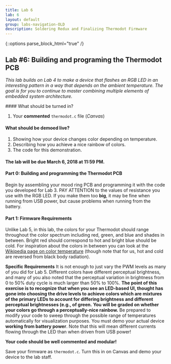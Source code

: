 ```yaml
---
title: Lab 6
lab: 6
layout: default
group: labs-navigation-OLD
description: Soldering Redux and Finalizing Thermodot Firmware
---
```


{::options parse_block_html="true" /}

## Lab #6: Building and programing the Thermodot PCB 

_This lab builds on Lab 4 to make a device that flashes an RGB LED in an interesting pattern in
a way that depends on the ambient temperature. The goal is for you to continue to master
combining multiple elements of embedded system architecture._


<div class="alert alert-danger" role="alert">
#### What should be turned in?

  1. Your **commented** `thermodot.c` file (_Canvas_)

#### What should be demoed live?
  1. Showing how your device changes color depending on temperature.
  2. Describing how you achieve a nice rainbow of colors.
  3. The code for this demonstration.

#### The lab will be due March 6, 2018 at 11:59 PM.

</div>

#### Part 0: Building and programming the Thermodot PCB

Begin by assembling your mood ring PCB and programming it with the code you
developed for Lab 3. PAY ATTENTION to the values of resistance you use with the
RGB LED. If you make them too **big**, it may be fine when running from USB power,
but cause problems when running from the battery.

#### Part 1: Firmware Requirements

Unlike Lab 5, in this lab, the colors for your Thermodot should range throughout
the color spectrum including red, green, and blue and shades in between. Bright red
should correspond to hot and bright blue should be cold. For inspiration about
the colors in between you can look at the [Wikipedia page on color temperature](https://en.wikipedia.org/wiki/Color_temperature) (though note that
for us, hot and cold are reversed from black body radiation).

**Specific Requirements** It is not enough to just vary the PWM levels as many
of you did for Lab 5. Different colors have different perceptual brightness,
and many of you also noted that the perceptual variation in brightness from 0
to 50% duty cycle is much larger than 50% to 100%. **The point of this exercise
is to recognize that when you see an LED-based UI, thought has gone into choosing
the drive levels to achieve colors which are mixtures of the primary LEDs to
account for differing brightness and different __perceptual__ brightnesses (e.g.,
of green.** __You will be graded on whether your colors go through a perceptually-nice
rainbow.__ Be prepared to modify your code to sweep through the possible range of temperatures
automatically for visualization purposes. You must demo your actual device **working from
battery power**. Note that this will mean different currents flowing through the LED than when
driven from USB power!

**Your code should be well commented and modular!**

Save your firmware as `thermodot.c`. Turn this in on Canvas and demo your
device to the lab staff.
